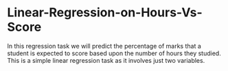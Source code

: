 # Linear-Regression-on-Hours-Vs-Score
In this regression task we will predict the percentage of marks that a student is expected to score based upon the number of hours they studied. This is a simple linear regression task as it involves just two variables.
